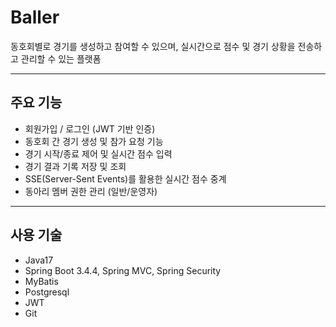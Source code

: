 # Baller
동호회별로 경기를 생성하고 참여할 수 있으며, 실시간으로 점수 및 경기 상황을 전송하고 관리할 수 있는 플랫폼

--------------

## 주요 기능
- 회원가입 / 로그인 (JWT 기반 인증)
- 동호회 간 경기 생성 및 참가 요청 기능
- 경기 시작/종료 제어 및 실시간 점수 입력
- 경기 결과 기록 저장 및 조회
- SSE(Server-Sent Events)를 활용한 실시간 점수 중계
- 동아리 멤버 권한 관리 (일반/운영자)

---------------

## 사용 기술
- Java17
- Spring Boot 3.4.4, Spring MVC, Spring Security
- MyBatis
- Postgresql
- JWT
- Git
